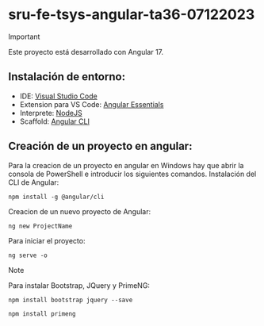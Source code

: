 # sru-fe-tsys-angular-ta36-07122023

> [!IMPORTANT]  
> Este proyecto está desarrollado con Angular 17.


## Instalación de entorno:
  - IDE: [Visual Studio Code](https://code.visualstudio.com/)
  - Extension para VS Code: [Angular Essentials](https://marketplace.visualstudio.com/items?itemName=johnpapa.angular-essentials)
  - Interprete: [NodeJS](https://nodejs.org/en)
  - Scaffold: [Angular CLI](https://angular.dev/tools/cli/setup-local)

## Creación de un proyecto en angular:
Para la creacion de un proyecto en angular en Windows hay que abrir la consola de PowerShell e introducir los siguientes comandos.
Instalación del CLI de Angular:
```
npm install -g @angular/cli
```
Creacion de un nuevo proyecto de Angular:
```
ng new ProjectName
```
Para iniciar el proyecto:
```
ng serve -o
```
> [!NOTE]
> Para instalar Bootstrap, JQuery y PrimeNG:
> ```
> npm install bootstrap jquery --save
> ```
> ```
> npm install primeng
> ```



